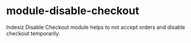 # module-disable-checkout
Indexiz Disable Checkout module helps to not accept orders and disable checkout temporarily.

